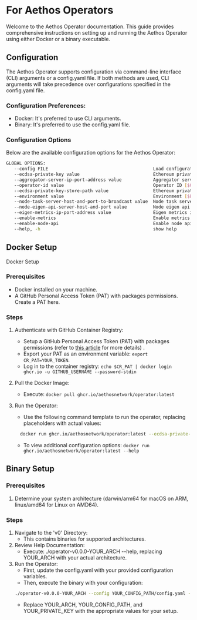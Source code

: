 # For Aethos Operators
Welcome to the Aethos Operator documentation. This guide provides comprehensive instructions on setting up and running 
the Aethos Operator using either Docker or a binary executable.

## Configuration
The Aethos Operator supports configuration via command-line interface (CLI) arguments or a config.yaml file. 
If both methods are used, CLI arguments will take precedence over configurations specified in the config.yaml file.
### Configuration Preferences:
* Docker: It's preferred to use CLI arguments.
* Binary: It's preferred to use the config.yaml file.

### Configuration Options
Below are the available configuration options for the Aethos Operator:

```sh
GLOBAL OPTIONS:
   --config FILE                                        Load configuration from FILE
   --ecdsa-private-key value                            Ethereum private key [$ECDSA_PRIVATE_KEY]
   --aggregator-server-ip-port-address value            Aggregator server IP:PORT address [$AGGREGATOR_SERVER_IP_PORT_ADDRESS]
   --operator-id value                                  Operator ID [$OPERATOR_ID]
   --ecdsa-private-key-store-path value                 Ethereum private key store path [$ECDSA_PRIVATE_KEY_STORE_PATH]
   --environment value                                  Environment [$ENVIRONMENT]
   --node-task-server-host-and-port-to-broadcast value  Node task server host and port to receive broadcast messages [$NODE_TASK_SERVER_HOST_AND_PORT_TO_BROADCAST]
   --node-eigen-api-server-host-and-port value          Node eigen api server host and port [$NODE_EIGEN_API_SERVER_HOST_AND_PORT]
   --eigen-metrics-ip-port-address value                Eigen metrics ip port address [$EIGEN_METRICS_IP_PORT_ADDRESS]
   --enable-metrics                                     Enable metrics [$ENABLE_METRICS]
   --enable-node-api                                    Enable node api [$ENABLE_NODE_API]
   --help, -h                                           show help
```

## Docker Setup
Docker Setup

### Prerequisites
* Docker installed on your machine.
* A GitHub Personal Access Token (PAT) with packages permissions. Create a PAT here.

### Steps
1. Authenticate with GitHub Container Registry:
   * Setup a GitHub Personal Access Token (PAT) with packages permissions (refer to [this article](https://docs.github.com/en/packages/working-with-a-github-packages-registry/working-with-the-container-registry) for more details) . 
   * Export your PAT as an environment variable: `export CR_PAT=YOUR_TOKEN`.
   * Log in to the container registry: `echo $CR_PAT | docker login ghcr.io -u GITHUB_USERNAME --password-stdin`
2. Pull the Docker Image:
    * Execute: `docker pull ghcr.io/aethosnetwork/operator:latest`

3. Run the Operator:
   * Use the following command template to run the operator, replacing placeholders with actual values:
   ```sh 
     docker run ghcr.io/aethosnetwork/operator:latest --ecdsa-private-key YOUR_PRIVATE_KEY --aggregator-server-ip-port-address 34.41.39.208:50051
    ```
   * To view additional configuration options: `docker run ghcr.io/aethosnetwork/operator:latest --help`


## Binary Setup

### Prerequisites
1. Determine your system architecture (darwin/arm64 for macOS on ARM, linux/amd64 for Linux on AMD64).

### Steps
1. Navigate to the 'v0' Directory:
   * This contains binaries for supported architectures.
2. Review Help Documentation:
   * Execute: ./operator-v0.0.0-YOUR_ARCH --help, replacing YOUR_ARCH with your actual architecture.
3. Run the Operator:
   * First, update the config.yaml with your provided configuration variables.
   * Then, execute the binary with your configuration:
    ```sh
    ./operator-v0.0.0-YOUR_ARCH --config YOUR_CONFIG_PATH/config.yaml --ecdsa-private-key YOUR_PRIVATE_KEY
    ```
    * Replace YOUR_ARCH, YOUR_CONFIG_PATH, and YOUR_PRIVATE_KEY with the appropriate values for your setup.
